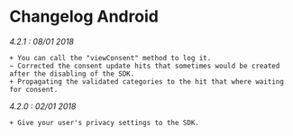 Changelog Android
=================

*4.2.1 : 08/01 2018*

	+ You can call the "viewConsent" method to log it.
	~ Corrected the consent update hits that sometimes would be created after the disabling of the SDK.
	+ Propagating the validated categories to the hit that where waiting for consent.

*4.2.0 : 02/01 2018*

    + Give your user's privacy settings to the SDK.
